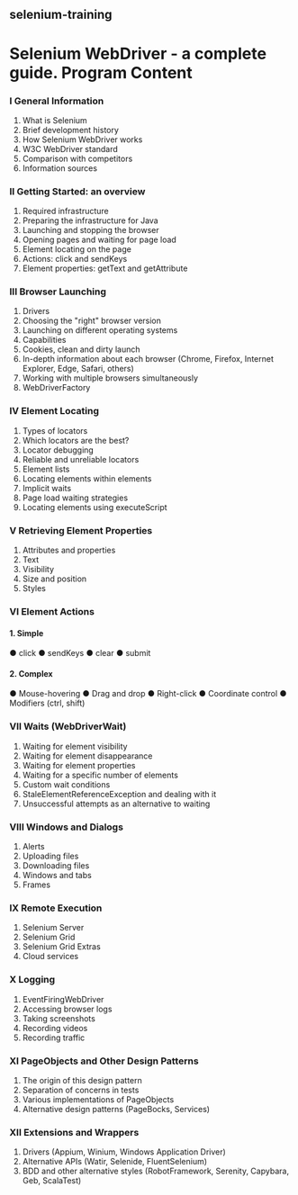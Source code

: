 ## selenium-training
# Selenium WebDriver - a complete guide. Program Content
### I General Information
1. What is Selenium
2. Brief development history
3. How Selenium WebDriver works
4. W3C WebDriver standard
5. Comparison with competitors
6. Information sources
### II Getting Started: an overview
1. Required infrastructure
2. Preparing the infrastructure for Java
3. Launching and stopping the browser
4. Opening pages and waiting for page load
5. Element locating on the page
6. Actions: click and sendKeys
7. Element properties: getText and getAttribute
### III Browser Launching
1. Drivers
2. Choosing the "right" browser version
3. Launching on different operating systems
4. Capabilities
5. Cookies, clean and dirty launch
6. In-depth information about each browser (Chrome, Firefox, Internet Explorer, Edge, Safari, others)
7. Working with multiple browsers simultaneously
8. WebDriverFactory
### IV Element Locating
1. Types of locators
2. Which locators are the best?
3. Locator debugging
4. Reliable and unreliable locators
5. Element lists
6. Locating elements within elements
7. Implicit waits
8. Page load waiting strategies
9. Locating elements using executeScript
### V Retrieving Element Properties
1. Attributes and properties
2. Text
3. Visibility
4. Size and position
5. Styles
### VI Element Actions
#### 1. Simple
● click
● sendKeys
● clear
● submit
#### 2. Complex
● Mouse-hovering
● Drag and drop
● Right-click
● Coordinate control
● Modifiers (ctrl, shift)
### VII Waits (WebDriverWait)
1. Waiting for element visibility
2. Waiting for element disappearance
3. Waiting for element properties
4. Waiting for a specific number of elements
5. Custom wait conditions
6. StaleElementReferenceException and dealing with it
7. Unsuccessful attempts as an alternative to waiting
### VIII Windows and Dialogs
1. Alerts
2. Uploading files
3. Downloading files
4. Windows and tabs
5. Frames
### IX Remote Execution
1. Selenium Server
2. Selenium Grid
3. Selenium Grid Extras
4. Cloud services
### X Logging
1. EventFiringWebDriver
2. Accessing browser logs
3. Taking screenshots
4. Recording videos
5. Recording traffic
### XI PageObjects and Other Design Patterns
1. The origin of this design pattern
2. Separation of concerns in tests
3. Various implementations of PageObjects
4. Alternative design patterns (PageBocks, Services)
### XII Extensions and Wrappers
1. Drivers (Appium, Winium, Windows Application Driver)
2. Alternative APIs (Watir, Selenide, FluentSelenium)
3. BDD and other alternative styles (RobotFramework, Serenity, Capybara, Geb, ScalaTest)

